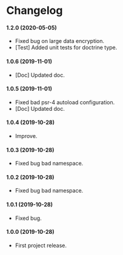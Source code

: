 Changelog
=========

#### 1.2.0 (2020-05-05)

* Fixed bug on large data encryption.
* [Test] Added unit tests for doctrine type.

#### 1.0.6 (2019-11-01)

* [Doc] Updated doc.

#### 1.0.5 (2019-11-01)

* Fixed bad psr-4 autoload configuration.
* [Doc] Updated doc.

#### 1.0.4 (2019-10-28)

* Improve.

#### 1.0.3 (2019-10-28)

* Fixed bug bad namespace.

#### 1.0.2 (2019-10-28)

* Fixed bug bad namespace.

#### 1.0.1 (2019-10-28)

* Fixed bug.

#### 1.0.0 (2019-10-28)

* First project release.
